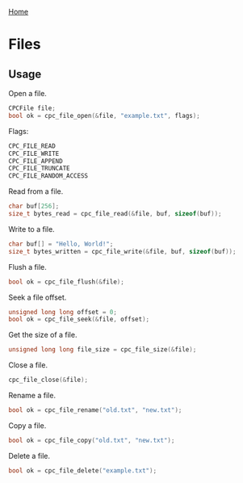 [Home](https://milesbarr.github.io/cross-platform-c/)

# Files

## Usage

Open a file.

```c
CPCFile file;
bool ok = cpc_file_open(&file, "example.txt", flags);
```

Flags:

```c
CPC_FILE_READ
CPC_FILE_WRITE
CPC_FILE_APPEND
CPC_FILE_TRUNCATE
CPC_FILE_RANDOM_ACCESS
```

Read from a file.

```c
char buf[256];
size_t bytes_read = cpc_file_read(&file, buf, sizeof(buf));
```

Write to a file.

```c
char buf[] = "Hello, World!";
size_t bytes_written = cpc_file_write(&file, buf, sizeof(buf));
```

Flush a file.

```c
bool ok = cpc_file_flush(&file);
```

Seek a file offset.

```c
unsigned long long offset = 0;
bool ok = cpc_file_seek(&file, offset);
```

Get the size of a file.

```c
unsigned long long file_size = cpc_file_size(&file);
```

Close a file.

```c
cpc_file_close(&file);
```

Rename a file.

```c
bool ok = cpc_file_rename("old.txt", "new.txt");
```

Copy a file.

```c
bool ok = cpc_file_copy("old.txt", "new.txt");
```

Delete a file.

```c
bool ok = cpc_file_delete("example.txt");
```
